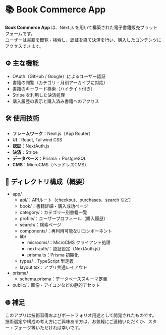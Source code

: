 # 📚 Book Commerce App

**Book Commerce App** は、Next.js を用いて構築された電子書籍販売プラットフォームです。  
ユーザーは書籍を閲覧・検索し、認証を経て決済を行い、購入したコンテンツにアクセスできます。


## ⚙️ 主な機能

- OAuth（GitHub / Google）によるユーザー認証
- 書籍の閲覧（カテゴリ・月別アーカイブに対応）
- 書籍のキーワード検索（ハイライト付き）
- Stripe を利用した決済処理
- 購入履歴の表示と購入済み書籍へのアクセス


## 🛠️ 使用技術

- **フレームワーク**：Next.js（App Router）
- **UI**：React, Tailwind CSS
- **認証**：NextAuth.js
- **決済**：Stripe
- **データベース**：Prisma + PostgreSQL
- **CMS**：MicroCMS（ヘッドレスCMS）


## 📁 ディレクトリ構成（概要）

- app/
   - api/：APIルート（checkout、purchases、search など）
   - book/：書籍詳細・購入成功ページ
   - category/：カテゴリー別書籍一覧
   - profile/：ユーザープロフィール（購入履歴）
   - search/：検索ページ
   - components/：再利用可能なUIコンポーネント
   - lib/
      - microcms/：MicroCMS クライアント処理
      - next-auth/：認証設定（NextAuth.js）
      - prisma.ts：Prisma 初期化
   - types/：TypeScript 型定義
   - layout.tsx：アプリ共通レイアウト
- prisma/
   - schema.prisma：データベーススキーマ定義
- public/：画像・アイコンなどの静的アセット

## 🌐 補足

このアプリは技術習得およびポートフォリオ用途として開発されたものです。  
技術選定や構成の考え方にご興味ある方は、お気軽にご連絡いただくか、スター・フォーク等いただければ幸いです。